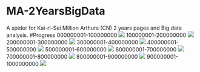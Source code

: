 # MA-2YearsBigData
A spider for Kai-ri-Sei Million Arthurs (CN) 2 years pages and Big data analysis.
#Progress
000000001-100000000 ![](http://progressed.io/bar/56)
100000001-200000000 ![](http://progressed.io/bar/46)
200000001-300000000 ![](http://progressed.io/bar/53)
300000001-400000000 ![](http://progressed.io/bar/51)
400000001-500000000 ![](http://progressed.io/bar/50)
500000001-600000000 ![](http://progressed.io/bar/42)
600000001-700000000 ![](http://progressed.io/bar/45)
700000001-800000000 ![](http://progressed.io/bar/40)
800000001-900000000 ![](http://progressed.io/bar/48)
900000001-1000000000 ![](http://progressed.io/bar/47)


